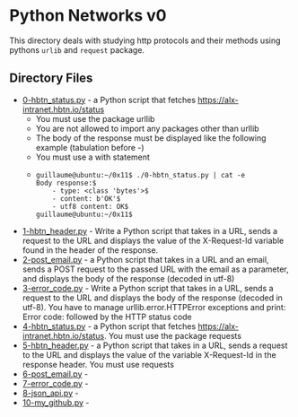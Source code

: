 # Python Networks v0

This directory deals with studying http protocols and their methods using pythons `urlib` and `request` package.

## Directory Files

* [0-hbtn_status.py](0-hbtn_status.py) -  a Python script that fetches https://alx-intranet.hbtn.io/status
  * You must use the package urllib
  * You are not allowed to import any packages other than urllib
  * The body of the response must be displayed like the following example (tabulation before -)
  * You must use a with statement
  * ```
    guillaume@ubuntu:~/0x11$ ./0-hbtn_status.py | cat -e
    Body response:$
        - type: <class 'bytes'>$
        - content: b'OK'$
        - utf8 content: OK$
    guillaume@ubuntu:~/0x11$ 
    ```
* [1-hbtn_header.py](1-hbtn_header.py) - Write a Python script that takes in a URL, sends a request to the URL and displays the value of the X-Request-Id variable found in the header of the response.
* [2-post_email.py](2-post_email.py) - a Python script that takes in a URL and an email, sends a POST request to the passed URL with the email as a parameter, and displays the body of the response (decoded in utf-8)
* [3-error_code.py](3-error_code.py) - Write a Python script that takes in a URL, sends a request to the URL and displays the body of the response (decoded in utf-8). You have to manage urllib.error.HTTPError exceptions and print: Error code: followed by the HTTP status code
* [4-hbtn_status.py](4-hbtn_status.py) - a Python script that fetches https://alx-intranet.hbtn.io/status.
You must use the package requests
* [5-hbtn_header.py](5-hbtn_header.py) - a Python script that takes in a URL, sends a request to the URL and displays
the value of the variable X-Request-Id in the response header. You must use requests
* [6-post_email.py](6-post_email.py) -
* [7-error_code.py](7-error_code.py) -
* [8-json_api.py](8-json_api.py) -
* [10-my_github.py](10-my_github.py) -
